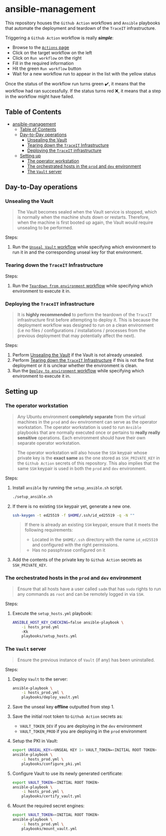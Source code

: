 # ansible-management

This repository houses the `Github Action` workflows and `Ansible` playbooks that automate the deployment and teardown of the `TraceIT` infrastructure.

Triggering a `Github Action` workflow is really ***simple***:
* Browse to the [`Actions` page](https://github.com/IFS4205-TraceIT/ansible-management/actions)
* Click on the target workflow on the left
* Click on `Run workflow` on the right
* Fill in the required information
* Hit the green `Run workflow` button
* Wait for a new workflow run to appear in the list with the yellow status

Once the status of the workflow run turns green :heavy_check_mark:, it means that the workflow had ran successfully. If the status turns red ❌, it means that a step in the workflow might have failed.

## Table of Contents

- [ansible-management](#ansible-management)
  - [Table of Contents](#table-of-contents)
  - [Day-to-Day operations](#day-to-day-operations)
    - [Unsealing the Vault](#unsealing-the-vault)
    - [Tearing down the `TraceIT` Infrastructure](#tearing-down-the-traceit-infrastructure)
    - [Deploying the `TraceIT` infrastructure](#deploying-the-traceit-infrastructure)
  - [Setting up](#setting-up)
    - [The operator workstation](#the-operator-workstation)
    - [The orchestrated hosts in the `prod` and `dev` environment](#the-orchestrated-hosts-in-the-prod-and-dev-environment)
    - [The `Vault` server](#the-vault-server)

## Day-to-Day operations

### Unsealing the Vault

> The Vault becomes sealed when the Vault service is stopped, which is normally when the machine shuts down or restarts. Therefore, when the machine is first booted up again, the Vault would require unsealing to be performed.

Steps:
1. Run the [`Unseal Vault` workflow](https://github.com/IFS4205-TraceIT/ansible-management/actions/workflows/unseal.yml) while specifying which environment to run it in and the corresponding unseal key for that environment.

### Tearing down the `TraceIT` Infrastructure

Steps:
1. Run the [`Teardown from environment` workflow](https://github.com/IFS4205-TraceIT/ansible-management/actions/workflows/teardown.yml) while specifying which environment to execute it in.

### Deploying the `TraceIT` infrastructure

> It is **highly recommended** to perform the teardown of the `TraceIT` infrastructure first before attempting to deploy it. This is because the deployment workflow was designed to run on a clean environment (i.e no files / configurations / installations / processes from the previous deployment that may potentially affect the next).

Steps:
1. Perform [Unsealing the Vault](#unsealing-the-vault) if the Vault is not already unsealed.
2. Perform [Tearing down the `TraceIT` Infrastructure](#tearing-down-the-traceit-infrastructure) if this is not the first deployment or it is unclear whether the environment is clean.
3. Run the [`Deploy to environment` workflow](https://github.com/IFS4205-TraceIT/ansible-management/actions/workflows/deploy.yml) while specifying which environment to execute it in.

## Setting up

### The operator workstation

> Any Ubuntu environment **completely separate** from the virtual machines in the `prod` and `dev` environment can serve as the operator workstation. The operator workstation is used to run `Ansible` playbooks that are normally executed once or pertains to **really really sensitive** operations. Each environment should have their own separate operator workstation.

> The operator workstation will also house the `SSH` keypair whose private key is the **exact same** as the one stored as `SSH_PRIVATE_KEY` in the `Github Action` secrets of this repository. This also implies that the same `SSH` keypair is used in both the `prod` and `dev` environment.

Steps:

1. Install `ansible` by running the `setup_ansible.sh` script.
    ```bash
    ./setup_ansible.sh
    ```

2. If there is no existing `SSH` keypair yet, generate a new one.
    ```bash
    ssh-keygen -t ed25519 -f $HOME/.ssh/id_ed25519 -q -N ""
    ```
    > If there is already an existing `SSH` keypair, ensure that it meets the following requirements:
    > * Located in the `$HOME/.ssh` directory with the name  `id_ed25519` and configured with the right permissions.
    > * Has no passphrase configured on it

3. Add the contents of the private key to `Github Action` secrets as `SSH_PRIVATE_KEY`.

### The orchestrated hosts in the `prod` and `dev` environment

> Ensure that all hosts have a user called `sadm` that has `sudo` rights to run any commands as `root` and can be remotely logged in via `SSH`.

Steps:  

1.  Execute the `setup_hosts.yml` playbook:
    ```bash
    ANSIBLE_HOST_KEY_CHECKING=false ansible-playbook \
        -i hosts_prod.yml
        -Kk
        playbooks/setup_hosts.yml
    ```

### The `Vault` server

> Ensure the previous instance of `Vault` (if any) has been uninstalled.

Steps:

1) Deploy `Vault` to the server:
    ```bash
    ansible-playbook \
        -i hosts_prod.yml \
        playbooks/deploy_vault.yml
    ```
    
2) Save the unseal key **offline** outputted from step 1.

3) Save the initial root token to `Github Action` secrets as: 
    * `VAULT_TOKEN_DEV` if you are deploying in the `dev` environment
    * `VAULT_TOKEN_PROD` if you are deploying in the `prod` environment

4) Setup the PKI in Vault:
    ```bash
    export UNSEAL_KEY=<UNSEAL KEY 1> VAULT_TOKEN=<INITIAL ROOT TOKEN>
    ansible-playbook \
        -i hosts_prod.yml \
        playbooks/configure_pki.yml
    ```

5) Configure Vault to use its newly generated certificate:
    ```bash
    export VAULT_TOKEN=<INITIAL ROOT TOKEN>
    ansible-playbook \
        -i hosts_prod.yml \
        playbooks/certify_vault.yml
    ```

6) Mount the required secret engines:
    ```bash
    export VAULT_TOKEN=<INITIAL ROOT TOKEN>
    ansible-playbook \
        -i hosts_prod.yml \
        playbooks/mount_vault.yml    
    ```